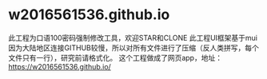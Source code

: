# w2016561536.github.io
此工程为口语100密码强制修改工具，欢迎STAR和CLONE
此工程UI框架基于mui
因为大陆地区连接GITHUB较慢，所以对所有文件进行了压缩（反人类拼写，每个文件只有一行），研究前请格式化。
这个工程做成了网页app，地址：https://w2016561536.github.io/

